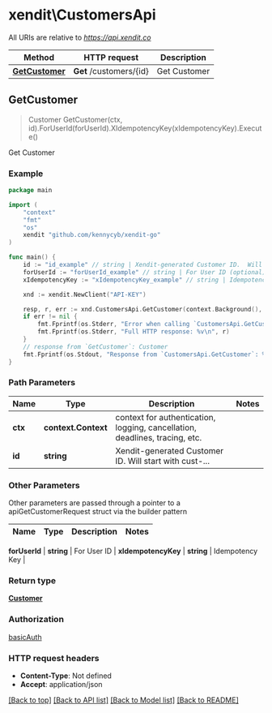 # xendit\CustomersApi

All URIs are relative to *https://api.xendit.co*

Method | HTTP request | Description
------------- | ------------- | -------------
[**GetCustomer**](CustomersApi.md#GetCustomer) | **Get** /customers/{id} | Get Customer



## GetCustomer

> Customer GetCustomer(ctx, id).ForUserId(forUserId).XIdempotencyKey(xIdempotencyKey).Execute()

Get Customer



### Example

```go
package main

import (
    "context"
    "fmt"
    "os"
    xendit "github.com/kennycyb/xendit-go"
)

func main() {
    id := "id_example" // string | Xendit-generated Customer ID.  Will start with cust-...
    forUserId := "forUserId_example" // string | For User ID (optional)
    xIdempotencyKey := "xIdempotencyKey_example" // string | Idempotency Key (optional)

    xnd := xendit.NewClient("API-KEY")

    resp, r, err := xnd.CustomersApi.GetCustomer(context.Background(), id).Execute()
    if err != nil {
        fmt.Fprintf(os.Stderr, "Error when calling `CustomersApi.GetCustomer``: %v\n", err)
        fmt.Fprintf(os.Stderr, "Full HTTP response: %v\n", r)
    }
    // response from `GetCustomer`: Customer
    fmt.Fprintf(os.Stdout, "Response from `CustomersApi.GetCustomer`: %v\n", resp)
}
```

### Path Parameters


Name | Type | Description  | Notes
------------- | ------------- | ------------- | -------------
**ctx** | **context.Context** | context for authentication, logging, cancellation, deadlines, tracing, etc.
**id** | **string** | Xendit-generated Customer ID.  Will start with cust-... | 

### Other Parameters

Other parameters are passed through a pointer to a apiGetCustomerRequest struct via the builder pattern


Name | Type | Description  | Notes
------------- | ------------- | ------------- | -------------

 **forUserId** | **string** | For User ID | 
 **xIdempotencyKey** | **string** | Idempotency Key | 

### Return type

[**Customer**](Customer.md)

### Authorization

[basicAuth](../README.md#basicAuth)

### HTTP request headers

- **Content-Type**: Not defined
- **Accept**: application/json

[[Back to top]](#) [[Back to API list]](../README.md#documentation-for-api-endpoints)
[[Back to Model list]](../README.md#documentation-for-models)
[[Back to README]](../README.md)

